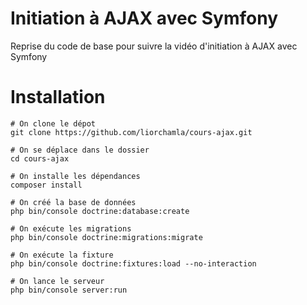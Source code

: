 # Initiation à AJAX avec Symfony
Reprise du code de base pour suivre la vidéo d'initiation à AJAX avec Symfony

# Installation
```
# On clone le dépot
git clone https://github.com/liorchamla/cours-ajax.git

# On se déplace dans le dossier
cd cours-ajax

# On installe les dépendances
composer install

# On créé la base de données
php bin/console doctrine:database:create

# On exécute les migrations
php bin/console doctrine:migrations:migrate

# On exécute la fixture
php bin/console doctrine:fixtures:load --no-interaction

# On lance le serveur
php bin/console server:run
```
